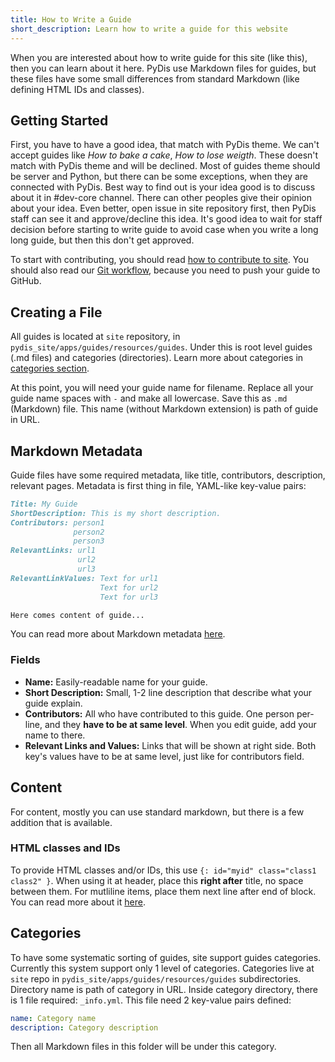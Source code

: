 ```yaml
---
title: How to Write a Guide
short_description: Learn how to write a guide for this website
---
```


When you are interested about how to write guide for this site (like this), then you can learn about it here.
PyDis use Markdown files for guides, but these files have some small differences from standard Markdown (like defining HTML IDs and classes).

## Getting Started
First, you have to have a good idea, that match with PyDis theme. We can't accept guides like *How to bake a cake*,
*How to lose weigth*. These doesn't match with PyDis theme and will be declined. Most of guides theme should be server and Python, but there can be some exceptions, when they are connected with PyDis.
Best way to find out is your idea good is to discuss about it in #dev-core channel. There can other peoples give their opinion about your idea. Even better, open issue in site repository first, then PyDis staff can see it and approve/decline this idea.
It's good idea to wait for staff decision before starting to write guide to avoid case when you write a long long guide, but then this don't get approved.

To start with contributing, you should read [how to contribute to site](https://pythondiscord.com/pages/contributing/site/).
You should also read our [Git workflow](https://pythondiscord.com/pages/contributing/working-with-git/), because you need to push your guide to GitHub.

## Creating a File
All guides is located at `site` repository, in `pydis_site/apps/guides/resources/guides`. Under this is root level guides (.md files) and categories (directories). Learn more about categories in [categories section](#categories).

At this point, you will need your guide name for filename. Replace all your guide name spaces with `-` and make all lowercase. Save this as `.md` (Markdown) file. This name (without Markdown extension) is path of guide in URL.

## Markdown Metadata
Guide files have some required metadata, like title, contributors, description, relevant pages. Metadata is first thing in file, YAML-like key-value pairs:

```md
Title: My Guide
ShortDescription: This is my short description.
Contributors: person1
              person2
              person3
RelevantLinks: url1
               url2
               url3
RelevantLinkValues: Text for url1
                    Text for url2
                    Text for url3

Here comes content of guide...
```

You can read more about Markdown metadata [here](https://python-markdown.github.io/extensions/meta_data/).

### Fields
- **Name:** Easily-readable name for your guide.
- **Short Description:** Small, 1-2 line description that describe what your guide explain.
- **Contributors:** All who have contributed to this guide. One person per-line, and they **have to be at same level**. When you edit guide, add your name to there.
- **Relevant Links and Values:** Links that will be shown at right side. Both key's values have to be at same level, just like for contributors field.

## Content
For content, mostly you can use standard markdown, but there is a few addition that is available.

### HTML classes and IDs
To provide HTML classes and/or IDs, this use `{: id="myid" class="class1 class2" }`. When using it at header, place this **right after** title, no space between them. For mutliline items, place them next line after end of block. You can read more about it [here](https://python-markdown.github.io/extensions/attr_list/).

## Categories
To have some systematic sorting of guides, site support guides categories. Currently this system support only 1 level of categories. Categories live at `site` repo in `pydis_site/apps/guides/resources/guides` subdirectories. Directory name is path of category in URL. Inside category directory, there is 1 file required: `_info.yml`. This file need 2 key-value pairs defined:

```yml
name: Category name
description: Category description
```

Then all Markdown files in this folder will be under this category.
